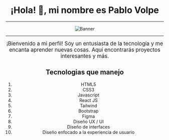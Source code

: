 <div align="center">

# ¡Hola! 👋, mi nombre es Pablo Volpe

</div>

---

<div align="center">

<p align="center">
  <img src="https://media.licdn.com/dms/image/D4D16AQGez65tmFm2-g/profile-displaybackgroundimage-shrink_350_1400/0/1689786253631?e=1705536000&v=beta&t=z7QCta1bkhwFXkjdAzoTiSr-3CL5SNuzqUjXyphBCws" alt="Banner">
</p>

</div>

---

<div align="center">

<p align="center">
  <span style="font-size: 1.2em; animation: fadeIn 2s linear;">
    ¡Bienvenido a mi perfil! Soy un entusiasta de la tecnología y me encanta aprender nuevas cosas. Aquí encontrarás proyectos interesantes y más.
  </span>
</p>


<div align="center">

## Tecnologias que manejo

1. HTML5
2. CSS3  
3. Javascript
4. React JS
5. Tailwind
6. Bootstrap
7. Figma
8. Diseño UX / UI
9. Diseño de interfaces
10. Diseño enfocado a la experiencia de usuario


